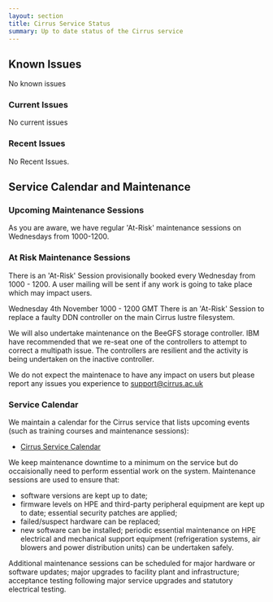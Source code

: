 ```yaml
---
layout: section
title: Cirrus Service Status
summary: Up to date status of the Cirrus service
---
```


## Known Issues
No known issues

### Current Issues

No current issues

### Recent Issues

No Recent Issues. 

## Service Calendar and Maintenance

### Upcoming Maintenance Sessions

As you are aware, we have regular 'At-Risk' maintenance sessions on Wednesdays from 1000-1200. 

### At Risk Maintenance Sessions
There is an 'At-Risk' Session provisionally booked every Wednesday from 1000 - 1200. 
A user mailing will be sent if any work is going to take place which may impact users.

Wednesday 4th November 1000 - 1200 GMT
There is an 'At-Risk' Session to replace a faulty DDN controller on the main Cirrus lustre filesystem. 

We will also undertake maintenance on the BeeGFS storage controller. IBM have recommended that we re-seat one of the controllers to attempt to correct a multipath issue. The controllers are resilient and the activity is being undertaken on the inactive controller.

We do not expect the maintenace to have any impact on users but please report any issues you experience to support@cirrus.ac.uk 

### Service Calendar

We maintain a calendar for the Cirrus service that lists upcoming events (such
as training courses and maintenance sessions):

- [Cirrus Service Calendar](calendar.html)

We keep maintenance downtime to a minimum on the service but do occaisionally
need to perform essential work on the system. Maintenance sessions are used to 
ensure that:

* software versions are kept up to date;
* firmware levels on HPE and third-party peripheral equipment are kept up to date;
essential security patches are applied;
* failed/suspect hardware can be replaced;
* new software can be installed;
periodic essential maintenance on HPE electrical and mechanical support equipment (refrigeration systems, air blowers and power distribution units) can be undertaken safely.

Additional maintenance sessions can be scheduled for major hardware or software updates; major upgrades to facility plant and infrastructure; acceptance testing following major service upgrades and statutory electrical testing.

